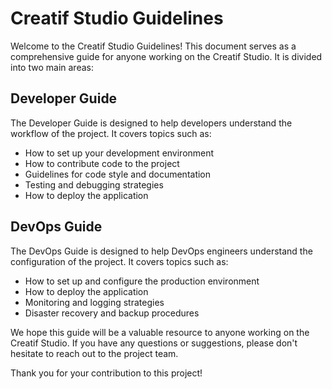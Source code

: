 # Creatif Studio Guidelines

Welcome to the Creatif Studio Guidelines! This document serves as a comprehensive guide for anyone working on the Creatif Studio. It is divided into two main areas:

## Developer Guide

The Developer Guide is designed to help developers understand the workflow of the project. It covers topics such as:

- How to set up your development environment
- How to contribute code to the project
- Guidelines for code style and documentation
- Testing and debugging strategies
- How to deploy the application

## DevOps Guide

The DevOps Guide is designed to help DevOps engineers understand the configuration of the project. It covers topics such as:

- How to set up and configure the production environment
- How to deploy the application
- Monitoring and logging strategies
- Disaster recovery and backup procedures

We hope this guide will be a valuable resource to anyone working on the Creatif Studio. If you have any questions or suggestions, please don't hesitate to reach out to the project team.

Thank you for your contribution to this project!
